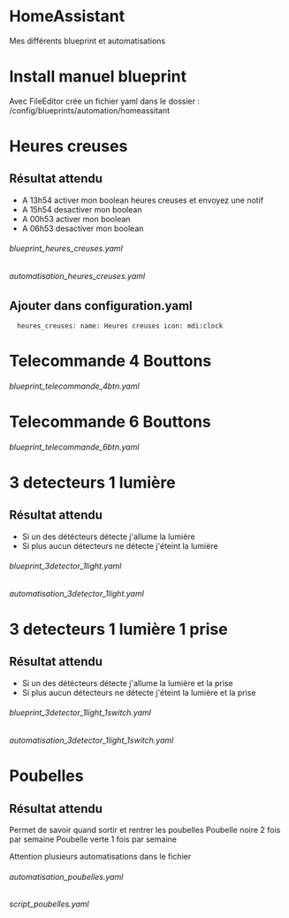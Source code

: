 # HomeAssistant
Mes différents blueprint et automatisations

# Install manuel blueprint
Avec FileEditor crée un fichier yaml dans le dossier : /config/blueprints/automation/homeassitant

# Heures creuses
## Résultat attendu
* A 13h54 activer mon boolean heures creuses et envoyez une notif
* A 15h54 desactiver mon boolean
* A 00h53 activer mon boolean
* A 06h53 desactiver mon boolean

######  blueprint_heures_creuses.yaml
######  automatisation_heures_creuses.yaml

## Ajouter dans configuration.yaml
`  
heures_creuses:
name: Heures creuses
icon: mdi:clock  
	`
    
# Telecommande 4 Bouttons
######  blueprint_telecommande_4btn.yaml

# Telecommande 6 Bouttons
######  blueprint_telecommande_6btn.yaml

# 3 detecteurs 1 lumière
## Résultat attendu
* Si un des détécteurs détecte j'allume la lumière
* Si plus aucun détecteurs ne détecte j'éteint la lumière

######  blueprint_3detector_1light.yaml
######  automatisation_3detector_1light.yaml

# 3 detecteurs 1 lumière 1 prise
## Résultat attendu
* Si un des détécteurs détecte j'allume la lumière et la prise
* Si plus aucun détecteurs ne détecte j'éteint la lumière et la prise

######  blueprint_3detector_1light_1switch.yaml
######  automatisation_3detector_1light_1switch.yaml

# Poubelles
## Résultat attendu
Permet de savoir quand sortir et rentrer les poubelles
Poubelle noire 2 fois par semaine
Poubelle verte 1 fois par semaine

Attention plusieurs automatisations dans le fichier
######  automatisation_poubelles.yaml
######  script_poubelles.yaml

